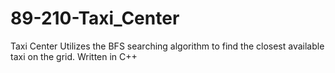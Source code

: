 # 89-210-Taxi_Center
Taxi Center
Utilizes the BFS searching algorithm to find the closest available taxi on the grid.
Written in C++
